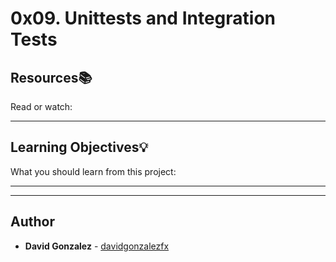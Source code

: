 # 0x09. Unittests and Integration Tests


## Resources:books:
Read or watch:

---
## Learning Objectives:bulb:
What you should learn from this project:

---
---

## Author
* **David Gonzalez** - [davidgonzalezfx](https://github.com/davidgonzalezfx)
